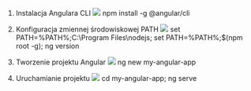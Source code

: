 1. Instalacja Angulara CLI
![](/img/1.png)
npm install -g @angular/cli
2. Konfiguracja zmiennej środowiskowej PATH
![](/img/2.png)
set PATH=%PATH%;C:\Program Files\nodejs;
set PATH=%PATH%;$(npm root -g);
ng version

3. Tworzenie projektu Angular
![](/img/3.png)
ng new my-angular-app

4. Uruchamianie projektu
![](/img/4.png)
cd my-angular-app;
ng serve